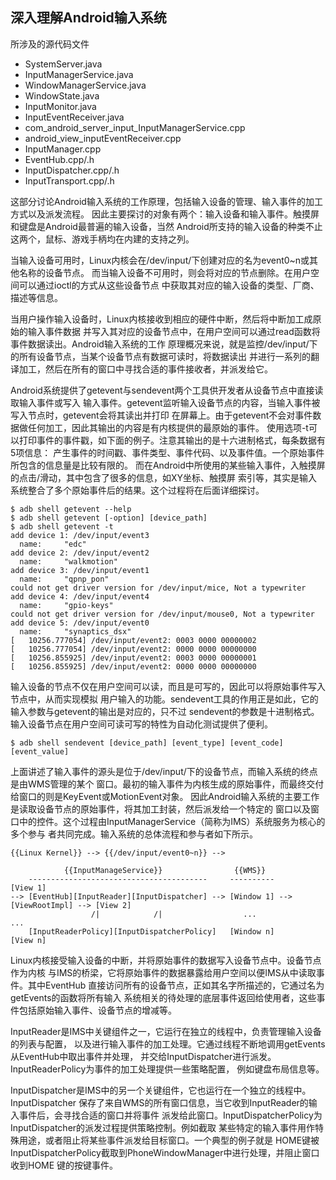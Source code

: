 
## 深入理解Android输入系统

所涉及的源代码文件
- SystemServer.java
- InputManagerService.java
- WindowManagerService.java
- WindowState.java
- InputMonitor.java
- InputEventReceiver.java
- com_android_server_input_InputManagerService.cpp
- android_view_inputEventReceiver.cpp
- InputManager.cpp
- EventHub.cpp/.h
- InputDispatcher.cpp/.h
- InputTransport.cpp/.h

这部分讨论Android输入系统的工作原理，包括输入设备的管理、输入事件的加工方式以及派发流程。
因此主要探讨的对象有两个：输入设备和输入事件。触摸屏和键盘是Android最普遍的输入设备，当然
Android所支持的输入设备的种类不止这两个，鼠标、游戏手柄均在内建的支持之列。

当输入设备可用时，Linux内核会在/dev/input/下创建对应的名为event0~n或其他名称的设备节点。
而当输入设备不可用时，则会将对应的节点删除。在用户空间可以通过ioctl的方式从这些设备节点
中获取其对应的输入设备的类型、厂商、描述等信息。

当用户操作输入设备时，Linux内核接收到相应的硬件中断，然后将中断加工成原始的输入事件数据
并写入其对应的设备节点中，在用户空间可以通过read函数将事件数据读出。Android输入系统的工作
原理概况来说，就是监控/dev/input/下的所有设备节点，当某个设备节点有数据可读时，将数据读出
并进行一系列的翻译加工，然后在所有的窗口中寻找合适的事件接收者，并派发给它。

Android系统提供了getevent与sendevent两个工具供开发者从设备节点中直接读取输入事件或写入
输入事件。getevent监听输入设备节点的内容，当输入事件被写入节点时，getevent会将其读出并打印
在屏幕上。由于getevent不会对事件数据做任何加工，因此其输出的内容是有内核提供的最原始的事件。
使用选项-t可以打印事件的事件戳，如下面的例子。注意其输出的是十六进制格式，每条数据有5项信息：
产生事件的时间戳、事件类型、事件代码、以及事件值。一个原始事件所包含的信息量是比较有限的。
而在Android中所使用的某些输入事件，入触摸屏的点击/滑动，其中包含了很多的信息，如XY坐标、触摸屏
索引等，其实是输入系统整合了多个原始事件后的结果。这个过程将在后面详细探讨。
```shell
$ adb shell getevent --help
$ adb shell getevent [-option] [device_path]
$ adb shell getevent -t
add device 1: /dev/input/event3
  name:     "edc"
add device 2: /dev/input/event2
  name:     "walkmotion"
add device 3: /dev/input/event1
  name:     "qpnp_pon"
could not get driver version for /dev/input/mice, Not a typewriter
add device 4: /dev/input/event4
  name:     "gpio-keys"
could not get driver version for /dev/input/mouse0, Not a typewriter
add device 5: /dev/input/event0
  name:     "synaptics_dsx"
[   10256.777054] /dev/input/event2: 0003 0000 00000002
[   10256.777054] /dev/input/event2: 0000 0000 00000000
[   10256.855925] /dev/input/event2: 0003 0000 00000001
[   10256.855925] /dev/input/event2: 0000 0000 00000000
```

输入设备的节点不仅在用户空间可以读，而且是可写的，因此可以将原始事件写入节点中，从而实现模拟
用户输入的功能。sendevent工具的作用正是如此，它的输入参数与getevent的输出是对应的，只不过
sendevent的参数是十进制格式。输入设备节点在用户空间可读可写的特性为自动化测试提供了便利。
```shell
$ adb shell sendevent [device_path] [event_type] [event_code] [event_value]
```

上面讲述了输入事件的源头是位于/dev/input/下的设备节点，而输入系统的终点是由WMS管理的某个
窗口。最初的输入事件为内核生成的原始事件，而最终交付给窗口的则是KeyEvent或MotionEvent对象。
因此Android输入系统的主要工作是读取设备节点的原始事件，将其加工封装，然后派发给一个特定的
窗口以及窗口中的控件。这个过程由InputManagerService（简称为IMS）系统服务为核心的多个参与
者共同完成。输入系统的总体流程和参与者如下所示。

```
{{Linux Kernel}} --> {{/dev/input/event0~n}} -->

            {{InputManageService}}                {{WMS}}
    ----------------------------------------     ----------                        [View 1]
--> [EventHub][InputReader][InputDispatcher] --> [Window 1] --> [ViewRootImpl] --> [View 2]
                  /|            /|                  ...                              ...
    [InputReaderPolicy][InputDispatcherPolicy]   [Window n]                        [View n]
```

Linux内核接受输入设备的中断，并将原始事件的数据写入设备节点中。设备节点作为内核
与IMS的桥梁，它将原始事件的数据暴露给用户空间以便IMS从中读取事件。其中EventHub
直接访问所有的设备节点，正如其名字所描述的，它通过名为getEvents的函数将所有输入
系统相关的待处理的底层事件返回给使用者，这些事件包括原始输入事件、设备节点的增减等。

InputReader是IMS中关键组件之一，它运行在独立的线程中，负责管理输入设备的列表与配置，
以及进行输入事件的加工处理。它通过线程不断地调用getEvents从EventHub中取出事件并处理，
并交给InputDispatcher进行派发。InputReaderPolicy为事件的加工处理提供一些策略配置，
例如键盘布局信息等。

InputDispatcher是IMS中的另一个关键组件，它也运行在一个独立的线程中。InputDispatcher
保存了来自WMS的所有窗口信息，当它收到InputReader的输入事件后，会寻找合适的窗口并将事件
派发给此窗口。InputDispatcherPolicy为InputDispatcher的派发过程提供策略控制。例如截取
某些特定的输入事件用作特殊用途，或者阻止将某些事件派发给目标窗口。一个典型的例子就是
HOME键被InputDispatcherPolicy截取到PhoneWindowManager中进行处理，并阻止窗口收到HOME
键的按键事件。


